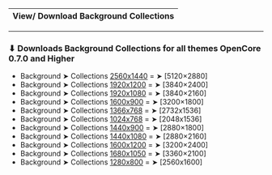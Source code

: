 View/ Download Background Collections|
:----|


---


### ⬇︎ Downloads Background Collections for all themes OpenCore 0.7.0 and Higher

- Background ➤ Collections [2560x1440](Background2560x1440/) = ➤ [5120×2880]
- Background ➤ Collections [1920x1200](Background1920x1200/) = ➤ [3840×2400]
- Background ➤ Collections [1920x1080](Background1920x1080/) = ➤ [3840×2160]
- Background ➤ Collections [1600x900](Background1600x900/)  = ➤ [3200×1800]
- Background ➤ Collections [1366x768](Background1366x768/) = ➤ [2732x1536]
- Background ➤ Collections [1024x768](Background1024x768/) = ➤ [2048x1536]
- Background ➤ Collections [1440x900](Background1440x900/) = ➤ [2880×1800]
- Background ➤ Collections [1440x1080](Background1440x1080/) = ➤ [2880×2160]
- Background ➤ Collections [1600x1200](Background1600x1200/) = ➤ [3200×2400]
- Background ➤ Collections [1680x1050](Background1680x1050/) = ➤ [3360×2100]
- Background ➤ Collections [1280x800](Background1280x800/) = ➤ [2560x1600]

